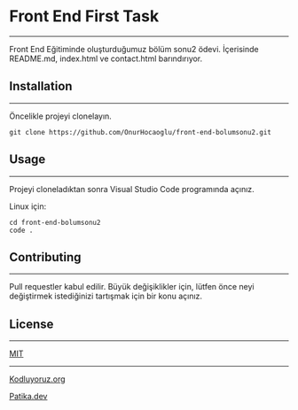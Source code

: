 # Front End First Task

-----------------------------------------------------------------------------------------------
Front End Eğitiminde oluşturduğumuz bölüm sonu2 ödevi. İçerisinde README.md, index.html ve contact.html barındırıyor.

## Installation
------------------------------------------
Öncelikle projeyi clonelayın.
```
git clone https://github.com/OnurHocaoglu/front-end-bolumsonu2.git
```
## Usage
----------------------------------------------------
Projeyi cloneladıktan sonra Visual Studio Code programında açınız.

Linux için:
```
cd front-end-bolumsonu2
code .
```
## Contributing
----------------------------------------------------
Pull requestler kabul edilir. Büyük değişiklikler için, lütfen önce neyi değiştirmek istediğinizi tartışmak için bir konu açınız.

## License
---------------------------------------------------------
[MIT](https://choosealicense.com/licenses/mit/)

-----------------------------------------------------

[Kodluyoruz.org](http://www.kodluyoruz.org)

[Patika.dev](http://www.patika.dev)
